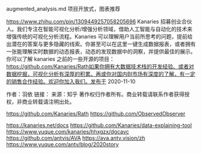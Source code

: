augmented_analysis.md
项目开放式，图表推荐

https://www.zhihu.com/pin/1309449257058205696 Kanaries 招募创业合伙人。我们专注在智能可视化分析/增强分析领域，借助人工智能与自动化的技术来增强传统的可视化分析流程。Kanaries 可以理解用户当前所思考的问题，提前给出潜在的答案与更多隐藏的线索。你甚至可以在这里一键生成数据报表，或者拥有一张能理解实时数据的动态报表，动态的发现数据中的洞察，并提供最佳的展示。你可以了解 kanaries 之前的一些开源的项目：https://github.com/Kanaries/Rath如果你拥有大数据技术栈的开发经验、或者对数据挖掘，可视化分析有深厚的积累。再或你对国内BI市场有深度的了解，有一定的销售合作经验。欢迎你加入我们。发布于 2020-11-10

作者：羽依
链接：
来源：知乎
著作权归作者所有。商业转载请联系作者获得授权，非商业转载请注明出处。

https://github.com/Kanaries/Rath
https://github.com/ObservedObserver

https://kanaries.net/docs
https://github.com/Kanaries/data-explaining-tool
https://www.yuque.com/kanaries/hhxgzx/dgcavc
https://github.com/antvis/AVA
https://ava.antv.vision/zh
https://www.yuque.com/antv/blog/2020story
